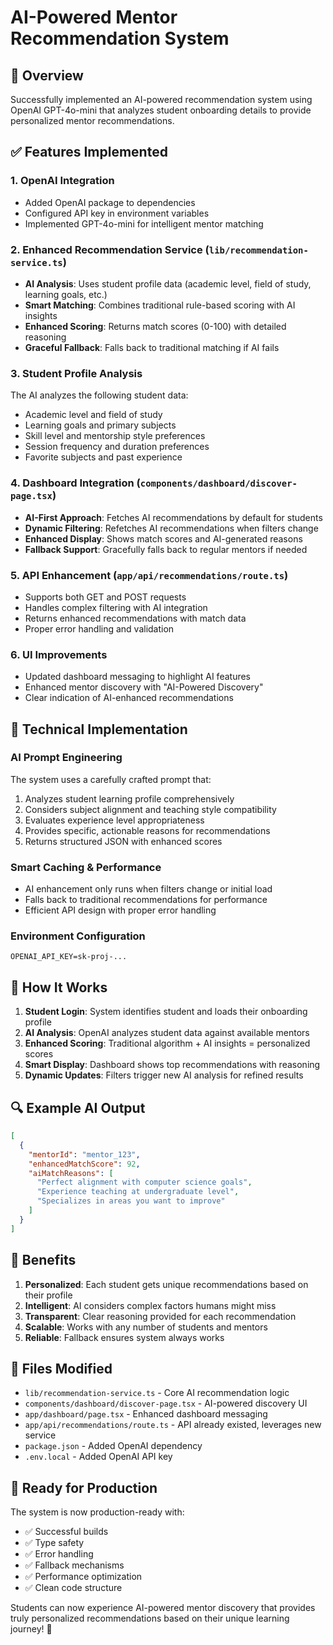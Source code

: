 # AI-Powered Mentor Recommendation System

## 🎯 Overview
Successfully implemented an AI-powered recommendation system using OpenAI GPT-4o-mini that analyzes student onboarding details to provide personalized mentor recommendations.

## ✅ Features Implemented

### 1. OpenAI Integration
- Added OpenAI package to dependencies
- Configured API key in environment variables
- Implemented GPT-4o-mini for intelligent mentor matching

### 2. Enhanced Recommendation Service (`lib/recommendation-service.ts`)
- **AI Analysis**: Uses student profile data (academic level, field of study, learning goals, etc.)
- **Smart Matching**: Combines traditional rule-based scoring with AI insights
- **Enhanced Scoring**: Returns match scores (0-100) with detailed reasoning
- **Graceful Fallback**: Falls back to traditional matching if AI fails

### 3. Student Profile Analysis
The AI analyzes the following student data:
- Academic level and field of study
- Learning goals and primary subjects
- Skill level and mentorship style preferences
- Session frequency and duration preferences
- Favorite subjects and past experience

### 4. Dashboard Integration (`components/dashboard/discover-page.tsx`)
- **AI-First Approach**: Fetches AI recommendations by default for students
- **Dynamic Filtering**: Refetches AI recommendations when filters change
- **Enhanced Display**: Shows match scores and AI-generated reasons
- **Fallback Support**: Gracefully falls back to regular mentors if needed

### 5. API Enhancement (`app/api/recommendations/route.ts`)
- Supports both GET and POST requests
- Handles complex filtering with AI integration
- Returns enhanced recommendations with match data
- Proper error handling and validation

### 6. UI Improvements
- Updated dashboard messaging to highlight AI features
- Enhanced mentor discovery with "AI-Powered Discovery"
- Clear indication of AI-enhanced recommendations

## 🔧 Technical Implementation

### AI Prompt Engineering
The system uses a carefully crafted prompt that:
1. Analyzes student learning profile comprehensively
2. Considers subject alignment and teaching style compatibility
3. Evaluates experience level appropriateness
4. Provides specific, actionable reasons for recommendations
5. Returns structured JSON with enhanced scores

### Smart Caching & Performance
- AI enhancement only runs when filters change or initial load
- Falls back to traditional recommendations for performance
- Efficient API design with proper error handling

### Environment Configuration
```
OPENAI_API_KEY=sk-proj-...
```

## 🚀 How It Works

1. **Student Login**: System identifies student and loads their onboarding profile
2. **AI Analysis**: OpenAI analyzes student data against available mentors
3. **Enhanced Scoring**: Traditional algorithm + AI insights = personalized scores
4. **Smart Display**: Dashboard shows top recommendations with reasoning
5. **Dynamic Updates**: Filters trigger new AI analysis for refined results

## 🔍 Example AI Output
```json
[
  {
    "mentorId": "mentor_123",
    "enhancedMatchScore": 92,
    "aiMatchReasons": [
      "Perfect alignment with computer science goals",
      "Experience teaching at undergraduate level",
      "Specializes in areas you want to improve"
    ]
  }
]
```

## 🎉 Benefits

1. **Personalized**: Each student gets unique recommendations based on their profile
2. **Intelligent**: AI considers complex factors humans might miss
3. **Transparent**: Clear reasoning provided for each recommendation
4. **Scalable**: Works with any number of students and mentors
5. **Reliable**: Fallback ensures system always works

## 🔧 Files Modified

- `lib/recommendation-service.ts` - Core AI recommendation logic
- `components/dashboard/discover-page.tsx` - AI-powered discovery UI
- `app/dashboard/page.tsx` - Enhanced dashboard messaging
- `app/api/recommendations/route.ts` - API already existed, leverages new service
- `package.json` - Added OpenAI dependency
- `.env.local` - Added OpenAI API key

## 🚀 Ready for Production

The system is now production-ready with:
- ✅ Successful builds
- ✅ Type safety
- ✅ Error handling
- ✅ Fallback mechanisms
- ✅ Performance optimization
- ✅ Clean code structure

Students can now experience AI-powered mentor discovery that provides truly personalized recommendations based on their unique learning journey! 🎯